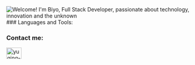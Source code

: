 <span data-target="animated-image.imageContainer">
            <img data-target="animated-image.replacedImage" alt="Welcome! I'm Biyo, Full Stack Developer, passionate about technology, innovation and the unknown" class="AnimatedImagePlayer-animatedImage" src="https://github.com/CyrisXD/CyrisXD/raw/master/bio.gif" style="display: block; opacity: 1;">
          <canvas class="AnimatedImagePlayer-stillImage" aria-hidden="true" width="800" height="387"></canvas></span>
### Languages and Tools:

### Contact me:
<img align="center" src="https://raw.githubusercontent.com/rahuldkjain/github-profile-readme-generator/master/src/images/icons/Social/linked-in-alt.svg" alt="yuqing-w-b54a878b" height="30" width="40" style="max-width: 100%;">

